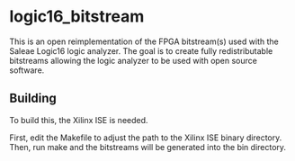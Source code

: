 logic16_bitstream
=================

This is an open reimplementation of the FPGA bitstream(s) used
with the Saleae Logic16 logic analyzer.  The goal is to create
fully redistributable bitstreams allowing the logic analyzer to
be used with open source software.


Building
--------

To build this, the Xilinx ISE is needed.

First, edit the Makefile to adjust the path to the Xilinx ISE
binary directory.  Then, run make and the bitstreams will be
generated into the bin directory.

